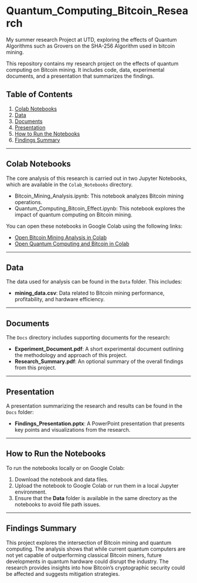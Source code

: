 # Quantum_Computing_Bitcoin_Research
My summer research Project at UTD, exploring the effects of Quantum Algorithms such as Grovers on the SHA-256 Algorithm used in bitcoin mining. 

This repository contains my research project on the effects of quantum computing on Bitcoin mining. It includes code, data, experimental documents, and a presentation that summarizes the findings.

## Table of Contents
1. [Colab Notebooks](#colab-notebooks)
2. [Data](#data)
3. [Documents](#documents)
4. [Presentation](#presentation)
5. [How to Run the Notebooks](#how-to-run-the-notebooks)
6. [Findings Summary](#findings-summary)

---

## Colab Notebooks
The core analysis of this research is carried out in two Jupyter Notebooks, which are available in the `Colab_Notebooks` directory.

- Bitcoin_Mining_Analysis.ipynb: This notebook analyzes Bitcoin mining operations.
- Quantum_Computing_Bitcoin_Effect.ipynb: This notebook explores the impact of quantum computing on Bitcoin mining.

You can open these notebooks in Google Colab using the following links:

- [Open Bitcoin Mining Analysis in Colab](https://colab.research.google.com/github/Snehith-Elank/Quantum_Computing_Bitcoin_Research/blob/Colab_Notebooks/Bitcoin_Mining_Anaylsis.ipynb)
- [Open Quantum Computing and Bitcoin in Colab](https://colab.research.google.com/github/your-username/Quantum_Computing_Bitcoin_Research/Quantum_Computing_Bitcoin_Effect.ipynb)

---

## Data
The data used for analysis can be found in the `Data` folder. This includes:

- **mining_data.csv**: Data related to Bitcoin mining performance, profitability, and hardware efficiency.

---

## Documents
The `Docs` directory includes supporting documents for the research:

- **Experiment_Document.pdf**: A short experimental document outlining the methodology and approach of this project.
- **Research_Summary.pdf**: An optional summary of the overall findings from this project.

---

## Presentation
A presentation summarizing the research and results can be found in the `Docs` folder:

- **Findings_Presentation.pptx**: A PowerPoint presentation that presents key points and visualizations from the research.

---

## How to Run the Notebooks
To run the notebooks locally or on Google Colab:
1. Download the notebook and data files.
2. Upload the notebook to Google Colab or run them in a local Jupyter environment.
3. Ensure that the **Data** folder is available in the same directory as the notebooks to avoid file path issues.

---

## Findings Summary
This project explores the intersection of Bitcoin mining and quantum computing. The analysis shows that while current quantum computers are not yet capable of outperforming classical Bitcoin miners, future developments in quantum hardware could disrupt the industry. The research provides insights into how Bitcoin’s cryptographic security could be affected and suggests mitigation strategies.
